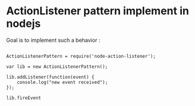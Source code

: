 # ActionListener pattern implement in nodejs

Goal is to implement such a behavior :

``` node

ActionListenerPattern = require('node-action-listener');

var lib = new ActionListenerPattern();

lib.addListener(function(event) {
    console.log("new event received");
});

lib.fireEvent

```